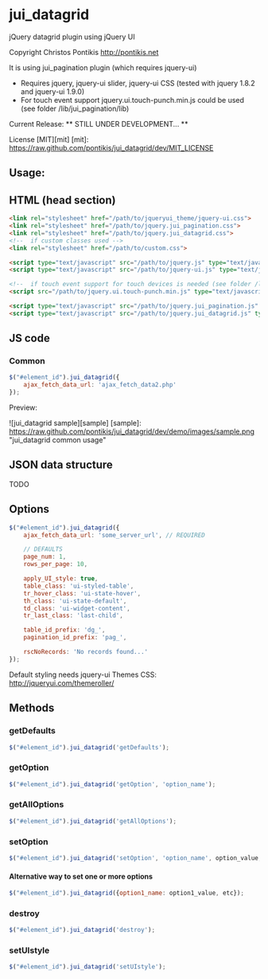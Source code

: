jui_datagrid
============

jQuery datagrid plugin using jQuery UI

Copyright Christos Pontikis http://pontikis.net

It is using jui_pagination plugin (which requires jquery-ui)
* Requires jquery, jquery-ui slider, jquery-ui CSS (tested with jquery 1.8.2 and jquery-ui 1.9.0)
* For touch event support jquery.ui.touch-punch.min.js could be used (see folder /lib/jui_pagination/lib)

Current Release: ** STILL UNDER DEVELOPMENT... **

License [MIT][mit]
[mit]: https://raw.github.com/pontikis/jui_datagrid/dev/MIT_LICENSE

Usage:
------

HTML (head section)
------------------
```html
<link rel="stylesheet" href="/path/to/jqueryui_theme/jquery-ui.css">
<link rel="stylesheet" href="/path/to/jquery.jui_pagination.css">
<link rel="stylesheet" href="/path/to/jquery.jui_datagrid.css">
<!--  if custom classes used -->
<link rel="stylesheet" href="/path/to/custom.css">

<script type="text/javascript" src="/path/to/jquery.js" type="text/javascript"></script>
<script type="text/javascript" src="/path/to/jquery-ui.js" type="text/javascript"></script>

<!--  if touch event support for touch devices is needed (see folder /lib) -->
<script src="/path/to/jquery.ui.touch-punch.min.js" type="text/javascript"></script>

<script type="text/javascript" src="/path/to/jquery.jui_pagination.js" type="text/javascript"></script>
<script type="text/javascript" src="/path/to/jquery.jui_datagrid.js" type="text/javascript"></script>

```

JS code
-------

### Common
```javascript
$("#element_id").jui_datagrid({
    ajax_fetch_data_url: 'ajax_fetch_data2.php'
});
```

Preview:

![jui_datagrid sample][sample]
[sample]: https://raw.github.com/pontikis/jui_datagrid/dev/demo/images/sample.png "jui_datagrid common usage"


JSON data structure
-------------------

TODO


Options
-------
```javascript
$("#element_id").jui_datagrid({
    ajax_fetch_data_url: 'some_server_url', // REQUIRED

    // DEFAULTS
    page_num: 1,
    rows_per_page: 10,

    apply_UI_style: true,
    table_class: 'ui-styled-table',
    tr_hover_class: 'ui-state-hover',
    th_class: 'ui-state-default',
    td_class: 'ui-widget-content',
    tr_last_class: 'last-child',

    table_id_prefix: 'dg_',
    pagination_id_prefix: 'pag_',

    rscNoRecords: 'No records found...'
});
```

Default styling needs jquery-ui Themes CSS: http://jqueryui.com/themeroller/

Methods
------

### getDefaults
```javascript
$("#element_id").jui_datagrid('getDefaults');
```
### getOption
```javascript
$("#element_id").jui_datagrid('getOption', 'option_name');
```

### getAllOptions
```javascript
$("#element_id").jui_datagrid('getAllOptions');
```

### setOption
```javascript
$("#element_id").jui_datagrid('setOption', 'option_name', option_value, reinit);
```

#### Alternative way to set one or more options
```javascript
$("#element_id").jui_datagrid({option1_name: option1_value, etc});
```

### destroy
```javascript
$("#element_id").jui_datagrid('destroy');
```

### setUIstyle
```javascript
$("#element_id").jui_datagrid('setUIstyle');
```